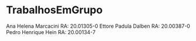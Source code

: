 # TrabalhosEmGrupo
Ana Helena Marcacini RA: 20.01305-0 Ettore Padula Dalben RA: 20.00387-0 Pedro Henrique Hein RA: 20.00134-7
